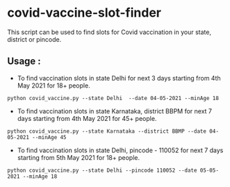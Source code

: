 # covid-vaccine-slot-finder

This script can be used to find slots for Covid vaccination in your state, district or pincode.

## Usage :
- To find vaccination slots in state Delhi for next 3 days starting from 4th May 2021 for 18+ people.

`python covid_vaccine.py --state Delhi  --date 04-05-2021 --minAge 18`

- To find vaccination slots in state Karnataka, district BBPM for next 7 days starting from 4th May 2021 for 45+ people.

`python covid_vaccine.py --state Karnataka --district BBMP --date 04-05-2021 --minAge 45`

- To find vaccination slots in state Delhi, pincode - 110052 for next 7 days starting from 5th May 2021 for 18+ people.

`python covid_vaccine.py --state Delhi --pincode 110052 --date 05-05-2021 --minAge 18`
